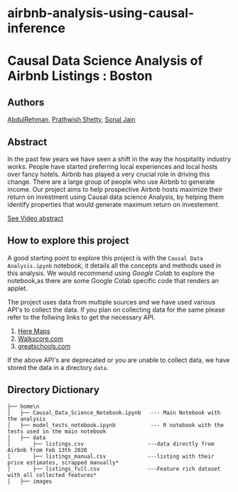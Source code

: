 # airbnb-analysis-using-causal-inference

# Causal Data Science Analysis of Airbnb Listings : Boston

## Authors
[AbdulRehman](http://www.linkedin.com/in/kaavya-gowthaman), [Prathwish Shetty](https://www.linkedin.com/in/prathwish/), [Sonal Jain](https://www.linkedin.com/in/sjain2212/)

## Abstract

In the past few years we have seen a shift in the way the hospitality industry works. People have started preferring local experiences and local hosts over fancy hotels. Airbnb has played a very crucial role in driving this change. 
There are a large group of people who use Airbnb to generate income. Our project aims to help prospective Airbnb hosts maximize their return on investment using Causal data science Analysis, by helping them identify properties that would generate maximum return on investement.

[See Video abstract](https://youtu.be/L632ONT1L54) 
  
  
## How to explore this project

A good starting point to explore this project is with the `Causal Data Analysis.ipynb` notebook, it details all the concepts and methods used in this analysis. We would recommend using *Google Colab* to explore the notebook,as there are some Google Colab specific code that renders an applet.

The project uses data from multiple sources and we have used various API's to collect the data. If you plan on collecting data for the same please refer to the follwing links to get the necessary API.
1. [Here Maps](https://developer.here.com/)
1. [Walkscore.com](https://www.walkscore.com/professional/walk-score-apis.php)
1. [greatschools.com](https://www.greatschools.org/api/request-api-key)

If the above API's are deprecated or you are unable to collect data, we have stored the data in a directory `data`.

## Directory Dictionary

```
├── home\n
│   ├── Causal_Data_Science_Notebook.ipynb   --- Main Notebook with the analysis
│   ├── model_tests_notebook.ipynb  		 --- R notebook with the tests used in the main notebook
│   ├── data
│       ├── listings.csv        			---data directly from Airbnb from Feb 13th 2020
│       ├── listings_manual.csv 			---listing with their price estimates, scrapped manually*
│       ├── listings_full.csv   			---Feature rich dataset with all collected features*
│   ├── images
```
